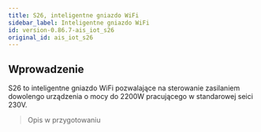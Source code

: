 ```yaml
---
title: S26, inteligentne gniazdo WiFi
sidebar_label: Inteligentne gniazdo WiFi
id: version-0.86.7-ais_iot_s26
original_id: ais_iot_s26
---
```


## Wprowadzenie

S26 to inteligentne gniazdo WiFi pozwalające na sterowanie zasilaniem dowolengo urządzenia o mocy do 2200W pracującego w standarowej seici 230V.

> Opis w przygotowaniu
